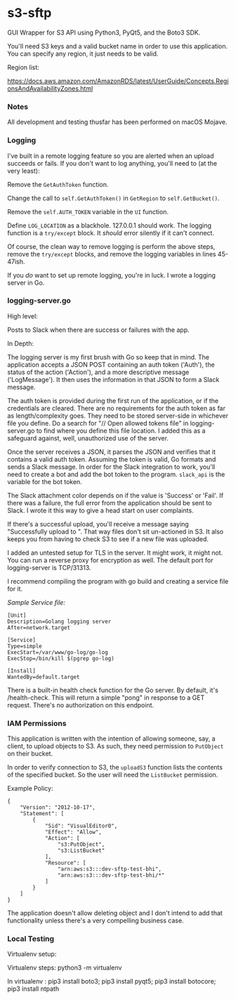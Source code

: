# s3-sftp
GUI Wrapper for S3 API using Python3, PyQt5, and the Boto3 SDK.  

You'll need S3 keys and a valid bucket name in order to use this application. You can specify any region, it just needs to be valid.

Region list:

https://docs.aws.amazon.com/AmazonRDS/latest/UserGuide/Concepts.RegionsAndAvailabilityZones.html

### Notes

All development and testing thusfar has been performed on macOS Mojave.

### Logging

I've built in a remote logging feature so you are alerted when an upload succeeds or fails. If you don't want to log anything, you'll need to (at the very least):

Remove the `GetAuthToken` function.

Change the call to `self.GetAuthToken()` in `GetRegion` to `self.GetBucket()`.

Remove the `self.AUTH_TOKEN` variable in the `UI` function. 

Define `LOG_LOCATION` as a blackhole. 127.0.0.1 should work. The logging function is a `try/except` block. It _should_ error silently if it can't connect.

Of course, the clean way to remove logging is perform the above steps, remove the `try/except` blocks, and remove the logging variables in lines 45-47ish.


If you _do_ want to set up remote logging, you're in luck. I wrote a logging server in Go. 

### logging-server.go

High level: 

Posts to Slack when there are success or failures with the app.

In Depth: 

The logging server is my first brush with Go so keep that in mind. The application accepts a JSON POST containing an auth token ('Auth'), the status of the action ('Action'), and a more descriptive message ('LogMessage'). It then uses the information in that JSON to form a Slack message. 

The auth token is provided during the first run of the application, or if the credentials are cleared. There are no requirements for the auth token as far as length/complexity goes. They need to be stored server-side in whichever file you define. Do a search for "// Open allowed tokens file" in logging-server.go to find where you define this file location. I added this as a safeguard against, well, unauthorized use of the server.

Once the server receives a JSON, it parses the JSON and verifies that it contains a valid auth token. Assuming the token is valid, Go formats and sends a Slack message. In order for the Slack integration to work, you'll need to create a bot and add the bot token to the program. `slack_api` is the variable for the bot token.

The Slack attachment color depends on if the value is 'Success' or 'Fail'. If there was a failure, the full error from the application should be sent to Slack. I wrote it this way to give a head start on user complaints.

If there's a successful upload, you'll receive a message saying "Successfully upload to ". That way files don't sit un-actioned in S3. It also keeps you from having to check S3 to see if a new file was uploaded.

I added an untested setup for TLS in the server. It might work, it might not. You can run a reverse proxy for encryption as well. The default port for logging-server is TCP/31313.

I recommend compiling the program with go build and creating a service file for it.

*Sample Service file:*

```
[Unit]
Description=Golang logging server
After=network.target

[Service]
Type=simple
ExecStart=/var/www/go-log/go-log
ExecStop=/bin/kill $(pgrep go-log)

[Install]
WantedBy=default.target
```

There is a built-in health check function for the Go server. By default, it's /health-check. This will return a simple "pong" in response to a GET request. There's no authorization on this endpoint.


### IAM Permissions

This application is written with the intention of allowing someone, say, a client, to upload objects to S3. As such, they need permission to `PutObject` on their bucket.

In order to verify connection to S3, the `uploadS3` function lists the contents of the specified bucket. So the user will need the `ListBucket` permission.

Example Policy:

```
{
    "Version": "2012-10-17",
    "Statement": [
        {
            "Sid": "VisualEditor0",
            "Effect": "Allow",
            "Action": [
                "s3:PutObject",
                "s3:ListBucket"
            ],
            "Resource": [
                "arn:aws:s3:::dev-sftp-test-bhi",
                "arn:aws:s3:::dev-sftp-test-bhi/*"
            ]
        }
    ]
}
```

The application doesn't allow deleting object and I don't intend to add that functionality unless there's a very compelling business case.


### Local Testing

Virtualenv setup:

Virtualenv steps: python3 -m virtualenv <Virtual env name>

In virtualenv : pip3 install boto3; pip3 install pyqt5; pip3 install botocore; pip3 install ntpath
